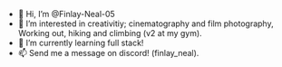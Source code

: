 - 👋 Hi, I’m @Finlay-Neal-05
- 👀 I’m interested in creativitiy; cinematography and film photography, Working out, hiking and climbing (v2 at my gym). 
- 🌱 I’m currently learning full stack!
- 📫 Send me a message on discord! (finlay_neal). 

<!---
Finlay-Neal-05/Finlay-Neal-05 is a ✨ special ✨ repository because its `README.md` (this file) appears on your GitHub profile.
You can click the Preview link to take a look at your changes.
--->
